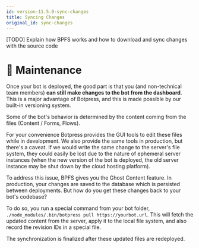 ```yaml
---
id: version-11.5.0-sync-changes
title: Syncing Changes
original_id: sync-changes
---
```


[TODO] Explain how BPFS works and how to download and sync changes with the source code

# 🔧 Maintenance

Once your bot is deployed, the good part is that you (and non-technical team members) **can still make changes to the bot from the dashboard**. This is a major advantage of Botpress, and this is made possible by our built-in versioning system.

Some of the bot's behavior is determined by the content coming from the files (Content / Forms, Flows).

For your convenience Botpress provides the GUI tools to edit these files while in development.
We also provide the same tools in production, but there's a caveat. If we would write the same change to the server's file system, they could easily be lost due to the nature of ephemeral server instances (when the new version of the bot is deployed, the old server instance may be shut down by the cloud hosting platform).

To address this issue, BPFS gives you the Ghost Content feature. In production, your changes are saved to the database which is persisted between deployments. But how do you get these changes back to your bot's codebase?

To do so, you run a special command from your bot folder, `./node_modules/.bin/botpress pull https://yourbot.url`. This will fetch the updated content from the server, apply it to the local file system, and also record the revision IDs in a special file.

The synchronization is finalized after these updated files are redeployed.
